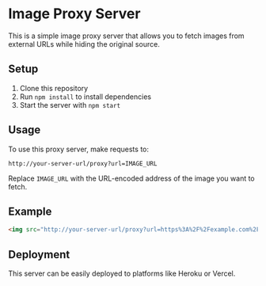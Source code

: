 # Image Proxy Server

This is a simple image proxy server that allows you to fetch images from external URLs while hiding the original source.

## Setup

1. Clone this repository
2. Run `npm install` to install dependencies
3. Start the server with `npm start`

## Usage

To use this proxy server, make requests to:

```
http://your-server-url/proxy?url=IMAGE_URL
```

Replace `IMAGE_URL` with the URL-encoded address of the image you want to fetch.

## Example

```html
<img src="http://your-server-url/proxy?url=https%3A%2F%2Fexample.com%2Fimage.jpg" alt="Proxied Image">
```

## Deployment

This server can be easily deployed to platforms like Heroku or Vercel.

